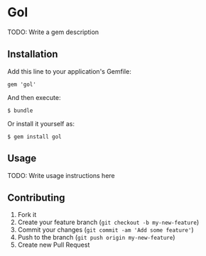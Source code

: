 # Gol

TODO: Write a gem description

## Installation

Add this line to your application's Gemfile:

    gem 'gol'

And then execute:

    $ bundle

Or install it yourself as:

    $ gem install gol

## Usage

TODO: Write usage instructions here

## Contributing

1. Fork it
2. Create your feature branch (`git checkout -b my-new-feature`)
3. Commit your changes (`git commit -am 'Add some feature'`)
4. Push to the branch (`git push origin my-new-feature`)
5. Create new Pull Request
